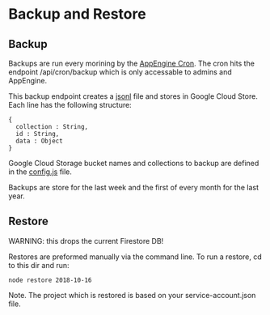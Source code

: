 # Backup and Restore

## Backup

Backups are run every morining by the [AppEngine Cron](../../cron.yaml).  The cron hits the endpoint /api/cron/backup which is only accessable to admins and AppEngine.

This backup endpoint creates a [jsonl](http://jsonlines.org/) file and stores in Google Cloud Store.  Each line has the following structure:

```
{
  collection : String,
  id : String,
  data : Object
}
```

Google Cloud Storage bucket names and collections to backup are defined in the [config.js](../../config.js) file.

Backups are store for the last week and the first of every month for the last year.

## Restore

WARNING: this drops the current Firestore DB!

Restores are preformed manually via the command line.  To run a restore, cd to this dir and run:

```
node restore 2018-10-16
```

Note.  The project which is restored is based on your service-account.json file.
